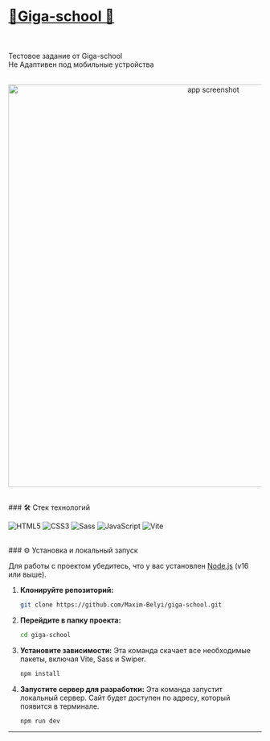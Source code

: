 <h1> <a href="https://maxim-belyi.github.io/giga-school/" target="_blank">
📝Giga-school 📝</a> </h1>
<br>
<br>
Тестовое задание от Giga-school
<br>
Не Адаптивен под мобильные устройства
<br>
<br>
<p align="center">
  <img src="/public/images/title.avif" alt="app screenshot" width="800">
</p>
<br>
### 🛠️ Стек технологий

![HTML5](https://camo.githubusercontent.com/c587a3bc846443ec1d1675ad4dc630495fc7ec473e74cbce391552a9c53b857c/68747470733a2f2f696d672e736869656c64732e696f2f62616467652f2d48544d4c352d6f72616e67653f6c6f676f3d68746d6c35266c6f676f436f6c6f723d7768697465)
![CSS3](https://camo.githubusercontent.com/a5aeb17d7ec1bb24ff43862059cc5a97e3b60e4ff27057ed10ba4925603f9f0f/68747470733a2f2f696d672e736869656c64732e696f2f62616467652f2d435353332d626c75653f6c6f676f3d63737333266c6f676f436f6c6f723d7768697465)
![Sass](https://camo.githubusercontent.com/74d5655386be146493165f4b1e4a0b455621f62c3c6b256efe90895071bb2c3a/68747470733a2f2f696d672e736869656c64732e696f2f62616467652f2d534353532d4343363639393f6c6f676f3d73617373266c6f676f436f6c6f723d7768697465)
![JavaScript](https://camo.githubusercontent.com/b28dbfaba05bd8a8a5bb5c4750fc77e1d754f92e571ce10ada92ef061aa31780/68747470733a2f2f696d672e736869656c64732e696f2f62616467652f2d4a6176615363726970742d79656c6c6f773f6c6f676f3d6a617661736372697074266c6f676f436f6c6f723d626c61636b)
![Vite](https://camo.githubusercontent.com/fcdc4659ef977c26f585f311eb79d17d888dd22e80bb4c7df89d7a232b387249/68747470733a2f2f696d672e736869656c64732e696f2f62616467652f2d566974652d3634364346463f6c6f676f3d76697465266c6f676f436f6c6f723d7768697465)

<br>
### ⚙️ Установка и локальный запуск

Для работы с проектом убедитесь, что у вас установлен [Node.js](https://nodejs.org/ru/) (v16 или выше).

1.  **Клонируйте репозиторий:**

    ```bash
    git clone https://github.com/Maxim-Belyi/giga-school.git
    ```

2.  **Перейдите в папку проекта:**

    ```bash
    cd giga-school
    ```

3.  **Установите зависимости:**
    Эта команда скачает все необходимые пакеты, включая Vite, Sass и Swiper.

    ```bash
    npm install
    ```

4.  **Запустите сервер для разработки:**
    Эта команда запустит локальный сервер. Сайт будет доступен по адресу, который появится в терминале.
    ```bash
    npm run dev
    ```

---
